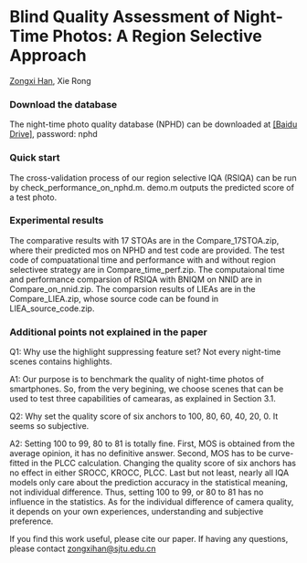 # Blind Quality Assessment of Night-Time Photos: A Region Selective Approach
[Zongxi Han](https://github.com/hanzongxi/), Xie Rong

### Download the database

The night-time photo quality database (NPHD) can be downloaded at [[Baidu Drive]](https://pan.baidu.com/s/1eXZ_31c0O8NoXG0ONJ_tzQ),  password: nphd


### Quick start

The cross-validation process of our region selective IQA (RSIQA) can be run by check_performance_on_nphd.m. demo.m outputs the predicted score of a test photo.

### Experimental results 

The comparative results with 17 STOAs are in the Compare_17STOA.zip, where their predicted mos on NPHD and test code are provided. The test code of compuatational time and performance with and without region selectivee strategy are in Compare_time_perf.zip. The computaional time and performance comparsion of RSIQA with BNIQM on NNID are in Compare_on_nnid.zip.
The comparsion results of LIEAs are in the Compare_LIEA.zip, whose source code can be found in LIEA_source_code.zip.

### Additional points not explained in the paper
Q1: Why use the highlight suppressing feature set? Not every night-time scenes contains highlights.


A1: Our purpose is to benchmark the quality of night-time photos of smartphones. So, from the very begining, we 
choose scenes that can be used to test three capabilities of camearas, as explained in Section 3.1.

Q2: Why set the quality score of six anchors to 100, 80, 60, 40, 20, 0. It seems so subjective.


A2: Setting 100 to 99, 80 to 81 is totally fine. First, MOS is obtained from the average opinion, it has no definitive answer.
Second, MOS has to be curve-fitted in the PLCC calculation. Changing the quality score of six anchors has no effect in either 
SROCC, KROCC, PLCC. Last but not least, nearly all IQA models only care about the prediction accuracy in the statistical meaning, not 
individual difference. Thus, setting 100 to 99, or 80 to 81 has no influence in the statistics. As for the individual difference of camera 
quality, it depends on your own experiences, understanding and subjective preference.

If you find this work useful, please cite our paper. If having any questions, please contact zongxihan@sjtu.edu.cn
